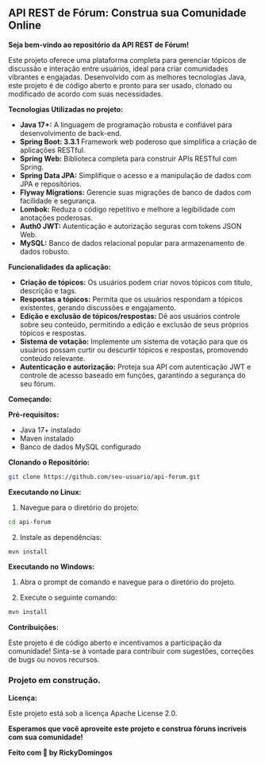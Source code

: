 ## **API REST de Fórum: Construa sua Comunidade Online**

**Seja bem-vindo ao repositório da API REST de Fórum!** 

Este projeto oferece uma plataforma completa para gerenciar tópicos de discussão e interação entre usuários, ideal para criar comunidades vibrantes e engajadas. Desenvolvido com as melhores tecnologias Java, este projeto é de código aberto e pronto para ser usado, clonado ou modificado de acordo com suas necessidades.

**Tecnologias Utilizadas no projeto:**

* **Java 17+:** A linguagem de programação robusta e confiável para desenvolvimento de back-end.
* **Spring Boot: 3.3.1** Framework web poderoso que simplifica a criação de aplicações RESTful.
* **Spring Web:** Biblioteca completa para construir APIs RESTful com Spring.
* **Spring Data JPA:** Simplifique o acesso e a manipulação de dados com JPA e repositórios.
* **Flyway Migrations:** Gerencie suas migrações de banco de dados com facilidade e segurança.
* **Lombok:** Reduza o código repetitivo e melhore a legibilidade com anotações poderosas.
* **Auth0 JWT:** Autenticação e autorização seguras com tokens JSON Web.
* **MySQL:** Banco de dados relacional popular para armazenamento de dados robusto.

**Funcionalidades da aplicação:**

* **Criação de tópicos:** Os usuários podem criar novos tópicos com título, descrição e tags.
* **Respostas a tópicos:** Permita que os usuários respondam a tópicos existentes, gerando discussões e engajamento.
* **Edição e exclusão de tópicos/respostas:** Dê aos usuários controle sobre seu conteúdo, permitindo a edição e exclusão de seus próprios tópicos e respostas.
* **Sistema de votação:** Implemente um sistema de votação para que os usuários possam curtir ou descurtir tópicos e respostas, promovendo conteúdo relevante.
* **Autenticação e autorização:** Proteja sua API com autenticação JWT e controle de acesso baseado em funções, garantindo a segurança do seu fórum.

**Começando:**

**Pré-requisitos:**

* Java 17+ instalado
* Maven instalado
* Banco de dados MySQL configurado

**Clonando o Repositório:**

```bash
git clone https://github.com/seu-usuario/api-forum.git
```

**Executando no Linux:**

1. Navegue para o diretório do projeto:

```bash
cd api-forum
```

2. Instale as dependências:

```bash
mvn install
```

**Executando no Windows:**

1. Abra o prompt de comando e navegue para o diretório do projeto.

2. Execute o seguinte comando:

```bash
mvn install
```

**Contribuições:**

Este projeto é de código aberto e incentivamos a participação da comunidade! Sinta-se à vontade para contribuir com sugestões, correções de bugs ou novos recursos.

### Projeto em construção.

**Licença:**

Este projeto está sob a licença Apache License 2.0.

**Esperamos que você aproveite este projeto e construa fóruns incríveis com sua comunidade!** 

**Feito com :blue_heart: by RickyDomingos**